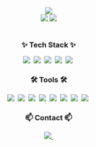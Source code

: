 
<div align="center">
  <img src="https://github.com/seuxghee/seuxghee/assets/160220269/0d6c8bfc-83cc-410c-a654-c51ba1d4dd9d"/>
</div>
<div  align="center">
 <img src="https://github-readme-stats.vercel.app/api?username=seuxghee&theme=buefy&show_icons=true"/>
 <img src="https://github-readme-stats.vercel.app/api/top-langs/?username=seuxghee&theme=buefy&layout=compact"/>
</div>


<br>


  <h3 align="center">✨ Tech Stack ✨</h3>
  <div align="center">
  <img src="https://img.shields.io/badge/java-007396?style=for-the-badge&logo=java&logoColor=white">&nbsp
  <img src="https://img.shields.io/badge/python-3776AB?style=for-the-badge&logo=python&logoColor=white">&nbsp
  <img src="https://img.shields.io/badge/c%23-%23239120.svg?style=for-the-badge&logo=c-sharp&logoColor=white">&nbsp
  <img src="https://img.shields.io/badge/html5-E34F26?style=for-the-badge&logo=html5&logoColor=white">&nbsp
  <img src="https://img.shields.io/badge/css-1572B6?style=for-the-badge&logo=css3&logoColor=white">&nbsp<br>
  </div>

  <h3 align="center">🛠 Tools 🛠</h3>
  <div align="center">
  <img src="https://img.shields.io/badge/git-F05033.svg?style=for-the-badge&logo=git&logoColor=white" />&nbsp
  <img src="https://img.shields.io/badge/github-181717.svg?style=for-the-badge&logo=github&logoColor=white" />&nbsp
  <img src="https://img.shields.io/badge/Notion-F3F3F3.svg?style=for-the-badge&logo=notion&logoColor=black" />&nbsp
  <img src="https://img.shields.io/badge/VSCode-2C2C32.svg?style=for-the-badge&logo=visual-studio-code&logoColor=22ABF3" />&nbsp
  <img src="https://img.shields.io/badge/Ubuntu-E95420?style=flat-square&logo=Ubuntu&logoColor=white"/>&nbsp
  <img src="https://img.shields.io/badge/Android%20Studio-3DDC84.svg?&style=for-the-badge&logo=Android%20Studio&logoColor=white" />&nbsp
  <img src="https://img.shields.io/badge/Eclipse%20IDE-2C2255.svg?&style=for-the-badge&logo=Eclipse%20IDE&logoColor=white"/>&nbsp
  <img src="https://img.shields.io/badge/oracle-F80000?style=for-the-badge&logo=oracle&logoColor=white">&nbsp
  </div>


<h3 align="center">📫 Contact 📫</h3>
<div align="center">
  </a>
  <a href="mailto:did030930@gmail.com">
    <img
      src="https://img.shields.io/badge/did030930@gmail.com-F2E2F8?style=for-the-badge&logo=gmail&logoColor=white"/>&nbsp
  </a>
</div>


